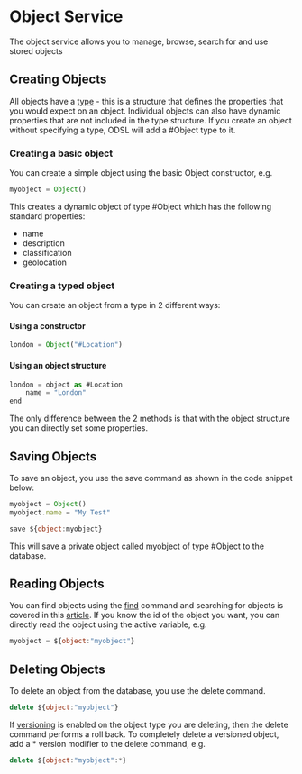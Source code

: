 Object Service
==============

The object service allows you to manage, browse, search for and use stored objects

## Creating Objects

All objects have a [type](397803531.html) - this is a structure that defines the properties that you would expect on an object. Individual objects can also have dynamic properties that are not included in the type structure. If you create an object without specifying a type, ODSL will add a #Object type to it.

### Creating a basic object

You can create a simple object using the basic Object constructor, e.g.
```js
myobject = Object()
```
This creates a dynamic object of type #Object which has the following standard properties:

*   name    
*   description    
*   classification    
*   geolocation
    

### Creating a typed object

You can create an object from a type in 2 different ways:

#### Using a constructor
```js
london = Object("#Location")
```
#### Using an object structure
```js
london = object as #Location
    name = "London"
end
```
The only difference between the 2 methods is that with the object structure you can directly set some properties.

## Saving Objects

To save an object, you use the save command as shown in the code snippet below:
```js
myobject = Object()
myobject.name = "My Test"

save ${object:myobject}
```
This will save a private object called myobject of type #Object to the database.

## Reading Objects

You can find objects using the [find](387743950.html) command and searching for objects is covered in this [article](Searching-using-the-find-command_36831476.html). If you know the id of the object you want, you can directly read the object using the active variable, e.g.
```js
myobject = ${object:"myobject"}
```

## Deleting Objects

To delete an object from the database, you use the delete command.
```js
delete ${object:"myobject"}
```
If [versioning](Data-Versioning_36831400.html) is enabled on the object type you are deleting, then the delete command performs a roll back. To completely delete a versioned object, add a * version modifier to the delete command, e.g.

```js
delete ${object:"myobject":*}
```
